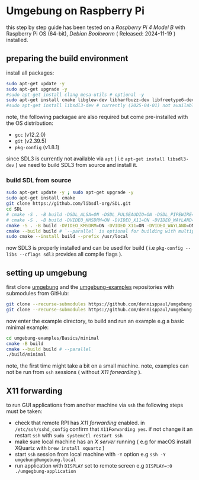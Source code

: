 # Umgebung on Raspberry Pi

this step by step guide has been tested on a *Raspberry Pi 4 Model B* with Raspberry Pi OS (64-bit), *Debian Bookworm* ( Released: 2024-11-19 ) installed.

## preparing the build environment

install all packages:

```sh
sudo apt-get update -y
sudo apt-get upgrade -y
#sudo apt-get install clang mesa-utils # optional -y
sudo apt-get install cmake libglew-dev libharfbuzz-dev libfreetype6-dev ffmpeg libavcodec-dev libavformat-dev libavutil-dev libswscale-dev libavdevice-dev librtmidi-dev libglm-dev portaudio19-dev -y
#sudo apt-get install libsdl3-dev # currently (2025-04-01) not available
```

note, the following packagae are also required but come pre-installed with the OS distribution:

- `gcc` (v12.2.0) 
- `git` (v2.39.5)
- `pkg-config` (v1.8.1)

since SDL3 is currently not available via `apt` ( i.e `apt-get install libsdl3-dev` ) we need to build SDL3 from source and install it.

### build SDL from source

```sh
sudo apt-get update -y ; sudo apt-get upgrade -y
sudo apt-get install cmake
git clone https://github.com/libsdl-org/SDL.git
cd SDL
# cmake -S . -B build -DSDL_ALSA=ON -DSDL_PULSEAUDIO=ON -DSDL_PIPEWIRE=ON -DSDL_JACK=ON -DCMAKE_BUILD_TYPE=Release
# cmake -S . -B build -DVIDEO_KMSDRM=ON -DVIDEO_X11=ON -DVIDEO_WAYLAND=ON -DRENDER_OPENGL=ON -DRENDER_OPENGLES=ON -DCMAKE_BUILD_TYPE=Release
cmake -S . -B build -DVIDEO_KMSDRM=ON -DVIDEO_X11=ON -DVIDEO_WAYLAND=ON -DRENDER_OPENGL=ON -DRENDER_OPENGLES=ON -DSDL_ALSA=ON -DSDL_PULSEAUDIO=ON -DSDL_PIPEWIRE=ON -DSDL_JACK=ON -DCMAKE_BUILD_TYPE=Release ## TODO check if all build flags are correct and needed
cmake --build build # `--parallel` is optional for building with multiple cores but currently kills the RPI
sudo cmake --install build --prefix /usr/local
```

now SDL3 is properly installed and can be used for build ( i.e `pkg-config --libs --cflags sdl3` provides all compile flags ).

## setting up umgebung

first clone [umgebung](https://github.com/dennisppaul/umgebung) and the [umgebung-examples](https://github.com/dennisppaul/umgebung-examples) repositories with submodules from GitHub:

```sh
git clone --recurse-submodules https://github.com/dennisppaul/umgebung.git
git clone --recurse-submodules https://github.com/dennisppaul/umgebung-examples.git
```

now enter the example directory, to build and run an example e.g a basic minimal example:

```sh
cd umgebung-examples/Basics/minimal
cmake -B build
cmake --build build # --parallel
./build/minimal
```

note, the first time might take a bit on a small machine. note, examples can not be run from `ssh` sessions ( without *X11 forwarding* ).

## X11 forwarding

to run GUI applications from another machine via `ssh` the following steps must be taken:

- check that remote RPI has *X11 forwarding* enabled. in `/etc/ssh/sshd_config` confirm that `X11Forwarding yes`. if not change it an restart `ssh` with `sudo systemctl restart ssh`
- make sure local machine has an *X server* running ( e.g for macOS install XQuartz with `brew install xquartz` )
- start `ssh` session from local machine with `-Y` option e.g `ssh -Y umgebung@umgebung.local`
- run application with `DISPLAY` set to remote screen e.g `DISPLAY=:0 ./umgegbung-application`
